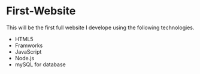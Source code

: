 # First-Website

This will be the first full website I develope using the following technologies.
- HTML5
- Framworks 
- JavaScript
- Node.js
- mySQL for database
